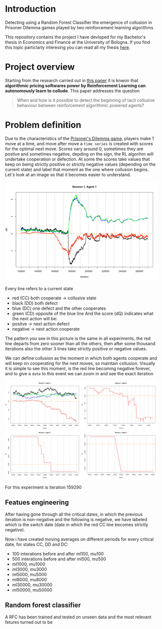 # Introduction
Detecting using a Random Forest Classifier the emergence of collusion in Prisoner Dilemma games played by two reinforcement learning algorithms 

This repository contains the project I have devloped for my Bachelor's thesis in Economics and Finance at the University of Bologna. If you find this topic particlarly interesing you can read all my thesis [here](https://drive.google.com/drive/folders/1YdH2UBitbpYkWG83-rfi_8CWcSFTyeVC?usp=share_link). 


# Project overview
Starting from the research carried out in [this paper](https://www.aeaweb.org/articles?id=10.1257/aer.20190623) it is knwon that **algorithmic pricing softwares power by Reinforcement Learning can autonomously learn to collude**. This paper addresses the question
> When and how is it possible to detect the beginning of tacit collusive behaviour between reinforcement algorithmic powered agents?

# Problem definition
Due to the characteristics of the [Prisoner's Dilemma game](https://www.investopedia.com/terms/p/prisoners-dilemma.asp#:~:text=Understanding%20the%20Prisoner's%20Dilemma&text=The%20prisoner's%20dilemma%20presents%20a,parties%20choose%20to%20co%2Doperate), players make 1 move at a time, and move after move a `time series` is created with scores for the optimal next move. 
Scores vary around 0, sometimes they are postive and sometimes negative, depding on the sign, the RL algorihm will undertake cooperation or defection. At some the scores take values that keep on being strictly positive or strictly negative values (depending on the current state) and label that moment as the one where collusion begins. 
Let's look at an image so that it becomes easier to understand.

![alt text](https://github.com/manuelrech/Collusion/blob/main/images/zoom0.png)

Every line refers to a current state 
- red (CC) both cooperate -> collusive state
- black (DD) both defect 
- blue (DC) one defect and the other cooperates
- green (CD) opposite of the blue line
And the score (dQ) indicates what the next action will be:
- positve -> next action defect
- negative -> next action cooperate

The pattern you see in this picture is the same in all experiments, the red line departs from zero sooner than all the others, then after some thousand iterations also the other 3 lines take strictly positive or negative values. 

We can define collusion as the moment in which both agents cooperate and will keep on cooperating for the next moves, so maintain collusion. Visually it is simple to see this moment, is the red line becoming negative forever, and to give a `date` to this event we can zoom in and see the exact iteration 


![alt text](https://github.com/manuelrech/Collusion/blob/main/images/zooming_process.jpeg)

For this experiment is iteration 159290

## Featues engineering
After having gone through all the critical dates, in which the previous iteration is non-negative and the following is negative, we have labeled which is the switch date (date in which the red CC line becomes strictly negative). 

Now i have created moving averages on different periods for every critical date, for states CC, DD and DC:
- 100 interations before and after ml100, mu100
- 500 interations before and after ml500, mu500
- ml1000, mu1000
- ml3000, mu3000
- ml5000, mu5000
- ml8000, mu8000
- ml30000, mu30000
- ml50000, mu50000

## Random forest classifier
A RFC has been trained and tested on unseen data and the most relevant fetures turned out to be
